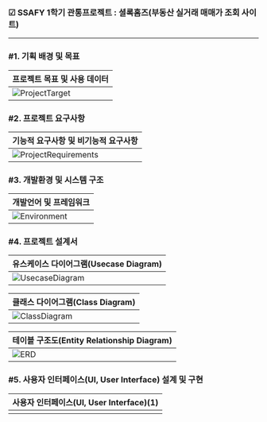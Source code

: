 ### ☑ SSAFY 1학기 관통프로젝트 : 셜록홈즈(부동산 실거래 매매가 조회 사이트)
***
 
### #1. 기획 배경 및 목표
|프로젝트 목표 및 사용 데이터|
|:---|
|![ProjectTarget](https://user-images.githubusercontent.com/63866366/203905532-fbae0f65-afbe-43ca-bd82-6c8f06265dfc.png)|


### #2. 프로젝트 요구사항
|기능적 요구사항 및 비기능적 요구사항|
|:---|
|![ProjectRequirements](https://user-images.githubusercontent.com/63866366/203905760-bfe71231-d10f-4c3f-b4be-9780538117de.png)|

### #3. 개발환경 및 시스템 구조
|개발언어 및 프레임워크|
|:---|
|![Environment](https://user-images.githubusercontent.com/63866366/203906000-fffd49cc-ccd8-457b-aa24-2b7ae106a7a5.png)| 

### #4. 프로젝트 설계서
|유스케이스 다이어그램(Usecase Diagram)|
|:---|
|![UsecaseDiagram](https://user-images.githubusercontent.com/63866366/203904515-cc980f8c-9187-4978-b4ce-e2920374fb71.png)| 

|클래스 다이어그램(Class Diagram)|
|:---|
|![ClassDiagram](https://user-images.githubusercontent.com/63866366/203902638-b54914ab-240f-42c9-adc0-a1e400cbe956.png)| 

|테이블 구조도(Entity Relationship Diagram)|
|:---|
|![ERD](https://user-images.githubusercontent.com/63866366/203906542-848359a1-7f4a-440a-bfb2-fdadb36cec6d.png)| 


### #5. 사용자 인터페이스(UI, User Interface) 설계 및 구현
|사용자 인터페이스(UI, User Interface)(1)|
|:---|
|| 

